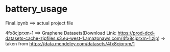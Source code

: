 # battery_usage

Final.ipynb ==> actual project file

4fx8cjprxm-1 ==> Graphene Datasets(Download Link: https://prod-dcd-datasets-cache-zipfiles.s3.eu-west-1.amazonaws.com/4fx8cjprxm-1.zip) => taken from https://data.mendeley.com/datasets/4fx8cjprxm/1
